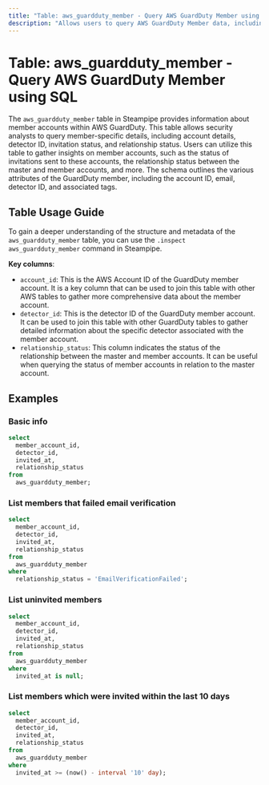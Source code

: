 ```yaml
---
title: "Table: aws_guardduty_member - Query AWS GuardDuty Member using SQL"
description: "Allows users to query AWS GuardDuty Member data, including member account details, detector ID, invitation status, and relationship status."
---
```


# Table: aws_guardduty_member - Query AWS GuardDuty Member using SQL

The `aws_guardduty_member` table in Steampipe provides information about member accounts within AWS GuardDuty. This table allows security analysts to query member-specific details, including account details, detector ID, invitation status, and relationship status. Users can utilize this table to gather insights on member accounts, such as the status of invitations sent to these accounts, the relationship status between the master and member accounts, and more. The schema outlines the various attributes of the GuardDuty member, including the account ID, email, detector ID, and associated tags.

## Table Usage Guide

To gain a deeper understanding of the structure and metadata of the `aws_guardduty_member` table, you can use the `.inspect aws_guardduty_member` command in Steampipe.

**Key columns**:

- `account_id`: This is the AWS Account ID of the GuardDuty member account. It is a key column that can be used to join this table with other AWS tables to gather more comprehensive data about the member account.
- `detector_id`: This is the detector ID of the GuardDuty member account. It can be used to join this table with other GuardDuty tables to gather detailed information about the specific detector associated with the member account.
- `relationship_status`: This column indicates the status of the relationship between the master and member accounts. It can be useful when querying the status of member accounts in relation to the master account.

## Examples

### Basic info

```sql
select
  member_account_id,
  detector_id,
  invited_at,
  relationship_status
from
  aws_guardduty_member;
```

### List members that failed email verification

```sql
select
  member_account_id,
  detector_id,
  invited_at,
  relationship_status
from
  aws_guardduty_member
where
  relationship_status = 'EmailVerificationFailed';
```

### List uninvited members

```sql
select
  member_account_id,
  detector_id,
  invited_at,
  relationship_status
from
  aws_guardduty_member
where
  invited_at is null;
```

### List members which were invited within the last 10 days

```sql
select
  member_account_id,
  detector_id,
  invited_at,
  relationship_status
from
  aws_guardduty_member
where
  invited_at >= (now() - interval '10' day);
```
